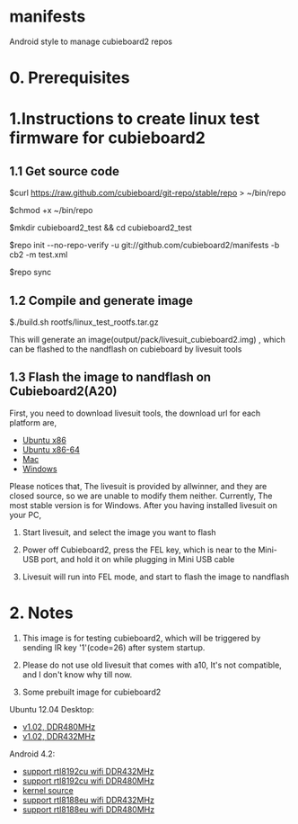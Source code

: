 manifests
=========

Android style to manage cubieboard2 repos

# 0. Prerequisites

# 1.Instructions to create linux test firmware for cubieboard2

## 1.1 Get source code

 $curl https://raw.github.com/cubieboard/git-repo/stable/repo > ~/bin/repo
 
 $chmod +x ~/bin/repo
 
 $mkdir cubieboard2_test && cd cubieboard2_test
 
 $repo init --no-repo-verify -u git://github.com/cubieboard2/manifests -b cb2 -m test.xml 
 
 $repo sync

## 1.2 Compile and generate image

 $./build.sh rootfs/linux_test_rootfs.tar.gz

 This will generate an image(output/pack/livesuit_cubieboard2.img) , which can be flashed to the nandflash on cubieboard by livesuit tools

## 1.3 Flash the image to nandflash on Cubieboard2(A20)

  First, you need to download livesuit tools, the download url for each platform are,
 
* [Ubuntu x86](http://ubuntuone.com/2bf1fIHN3oFR5NRyggJqPP "Ubuntu x86")
* [Ubuntu x86-64](http://ubuntuone.com/1Q5Yi3eVAzS2xn3Ex7Ix3n "Ubuntu x86_64")
* [Mac](http://ubuntuone.com/7GLnElgM41yoGLZfRKxXzk "Mac")
* [Windows](http://ubuntuone.com/3Z95tYxkcpvKq5oc2Zdpka "Windows")



Please notices that, The livesuit is provided by allwinner, and they are closed source, so we are unable to modify them neither. Currently, The most stable version is for Windows. After you having installed livesuit on your PC,

1. Start livesuit, and select the image you want to flash

2. Power off Cubieboard2, press the FEL key, which is near to the Mini-USB port, and hold it on while plugging in Mini USB cable

3.  Livesuit will run into FEL mode, and start to flash the image to nandflash

# 2. Notes

1. This image is for testing cubieboard2, which will be triggered by sending IR key '1'(code=26) after
 system startup.

2. Please do not use old livesuit that comes with a10, It's not compatible, and I don't know why till now.

3. Some prebuilt image for cubieboard2

Ubuntu 12.04 Desktop:

* [v1.02, DDR480MHz](http://ubuntuone.com/5XAQqDTbQ9HsJ1iiSAhhdu "image1, DDR480Mhz")
* [v1.02, DDR432MHz](http://ubuntuone.com/0tRcRMM8MsoHMJ2onL9YNI "image2, DDR432MHz")

Android 4.2:

* [support rtl8192cu wifi DDR432MHz](http://ubuntuone.com/0XfWiwxnpW1P9oJDAeq3sI  "support rtl8192cu wifi DDR432MHz")
* [support rtl8192cu wifi DDR480MHz](http://ubuntuone.com/1HxMAVUwpikUeGG5o9bm7I  "support rtl8192cu wifi DDR480MHz")
* [kernel source](http://ubuntuone.com/1NiOvqFiOAm5U0XOoqwx9j  "kernel source")
* [support rtl8188eu wifi DDR432MHz](http://ubuntuone.com/65cb9IbMRw5FSwmwFsRzvk  "support rtl8188eu wifi DDR432MHz")
* [support rtl8188eu wifi DDR480MHz](http://ubuntuone.com/2Jv9jdDFrQkCviJOJj06tV  "support rtl8188eu wifi DDR480MHz")


  
